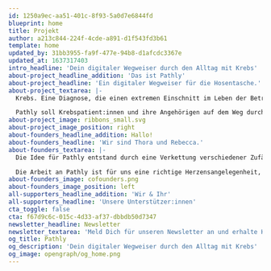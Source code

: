 ```yaml
---
id: 1250a9ec-aa51-401c-8f93-5a0d7e6844fd
blueprint: home
title: Projekt
author: a213c844-224f-4cde-a891-d1f543fd3b61
template: home
updated_by: 31bb3955-fa9f-477e-94b8-d1afcdc3367e
updated_at: 1637317403
intro_headline: 'Dein digitaler Wegweiser durch den Alltag mit Krebs'
about-project_headline_addition: 'Das ist Pathly'
about-project_headline: 'Ein digitaler Wegweiser für die Hosentasche.'
about-project_textarea: |-
  Krebs. Eine Diagnose, die einen extremen Einschnitt im Leben der Betroffenen bedeutet. Das Leben ändert sich schlagartig.

  Pathly soll Krebspatient:innen und ihre Angehörigen auf dem Weg durch die Erkrankung begleitet, ihnen dabei hilft, den richtigen Umgang mit der Erkrankung und auch den möglichen Folgen zu finden. Pathly soll informieren, Pathly soll auffangen. Pathly soll Halt gebe, Inspiration und Mut schenken.
about-project_image: ribbons_small.svg
about-project_image_position: right
about-founders_headline_addition: Hallo!
about-founders_headline: 'Wir sind Thora und Rebecca.'
about-founders_textarea: |-
  Die Idee für Pathly entstand durch eine Verkettung verschiedener Zufälle: Einem Verein, einer Tram-Fahrt und einem Radiointerview. Das Resultat: Zwei Personen, die sich kaum kannten, begannen gemeinsam ein Ziel und einen Wunsch zu verfolgen – eine App zu entwickeln, die Krebspatient:innen in ihrem Alltag unterstützt.

  Die Arbeit an Pathly ist für uns eine richtige Herzensangelegenheit, da wir persönlich wissen, wie schwer die Diagnose Krebs für Krebspatient:innen und ihre Angehörigen sein kann. Pathly gab uns die Möglichkeit Menschen in dieser schwierigen Zeit zur Seite zu stehen.
about-founders_image: cofounders.png
about-founders_image_position: left
all-supporters_headline_addition: 'Wir & Ihr'
all-supporters_headline: 'Unsere Unterstützer:innen'
cta_toggle: false
cta: f67d9c6c-015c-4d33-af37-dbbdb50d7347
newsletter_headline: Newsletter
newsletter_textarea: 'Meld Dich für unseren Newsletter an und erhalte Highlights aus Geschichten, Tipps und Infos direkt auf dein Smartphone!'
og_title: Pathly
og_description: 'Dein digitaler Wegweiser durch den Alltag mit Krebs'
og_image: opengraph/og_home.png
---
```

